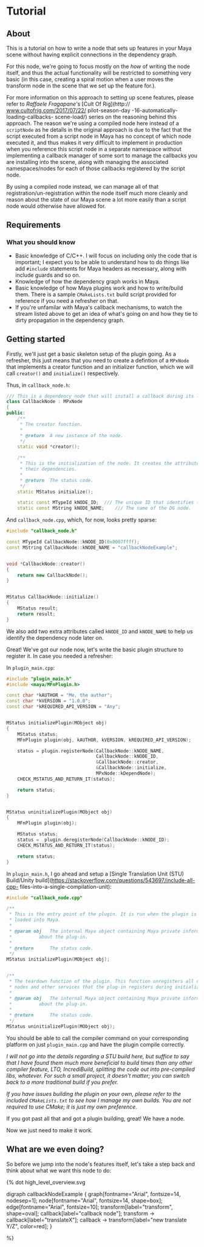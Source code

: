 # Tutorial #

## About ##

This is a tutorial on how to write a node that sets up features in your Maya
scene without having explicit connections in the dependency graph.

For this node, we're going to focus mostly on the *how* of writing the node
itself, and thus the actual functionality will be restricted to something very
basic (in this case, creating a spiral motion when a user moves the transform
node in the scene that we set up the feature for.).

For more information on this approach to setting up scene features, please refer
to *Raffaele Fragapane's* [Cult Of Rig](http:// www.cultofrig.com/2017/07/22/
pilot-season-day -16-automatically-loading-callbacks- scene-load/) series on the
reasoning behind this approach. The reason we're using a compiled node here
instead of a ``scriptNode`` as he details in the original approach is due to the
fact that the script executed from a script node in Maya has no concept of which
node executed it, and thus makes it very difficult to implement in production
when you reference this script node in a separate namespace without implementing
a callback manager of some sort to manage the callbacks you are installing into
the scene, along with managing the associated namespaces/nodes for each of those
callbacks registered by the script node.

By using a compiled node instead, we can manage all of that
registration/un-registration within the node itself much more cleanly and reason
about the state of our Maya scene a lot more easily than a script node would
otherwise have allowed for.

## Requirements ##

### What you should know ###

- Basic knowledge of C/C++. I will focus on including only the code that is
  important; I expect you to be able to understand how to do things like add
  ``#include`` statements for Maya headers as necessary, along with include
  guards and so on.
- Knowledge of how the dependency graph works in Maya.
- Basic knowledge of how Maya plugins work and how to write/build them. There is
  a sample ``CMakeLists.txt`` build script provided for reference if you need a
  refresher on that.
- If you're unfamilar with Maya's callback mechanisms, to watch the stream
  listed above to get an idea of what's going on and how they tie to dirty
  propagation in the dependency graph.

## Getting started ##

Firstly, we'll just get a basic skeleton setup of the plugin going. As a refresher,
this just means that you need to create a defintion of a ``MPxNode``
that implements a creator function and an initializer function, which
we will call ``creator()`` and ``initialize()`` respectively.

Thus, in ``callback_node.h``:

```c++
/// This is a dependency node that will install a callback during its lifetime.
class CallbackNode : MPxNode
{
public:
	/**
	 * The creator function.
	 *
	 * @return	A new instance of the node.
	 */
	static void *creator();

	/**
	 * This is the initialization of the node. It creates the attributes and sets up
	 * their dependencies.
	 *
	 * @return	The status code.
	 */
	static MStatus initialize();

	static const MTypeId kNODE_ID; 	/// The unique ID that identifies this node.
	static const MString kNODE_NAME;	/// The name of the DG node.
```

And ``callback_node.cpp``, which, for now, looks pretty sparse:

```c++
#include "callback_node.h"

const MTypeId CallbackNode::kNODE_ID(0x0007ffff);
const MString CallbackNode::kNODE_NAME = "callbackNodeExample";


void *CallbackNode::creator()
{
	return new CallbackNode();
}


MStatus CallbackNode::initialize()
{
	MStatus result;
	return result;
}
```

We also add two extra attributes called ``kNODE_ID`` and ``kNODE_NAME`` to help
us identify the dependency node later on.

Great! We've got our node now, let's write the basic plugin structure to
register it. In case you needed a refresher:

In ``plugin_main.cpp``:

```c++
#include "plugin_main.h"
#include <maya/MFnPlugin.h>

const char *kAUTHOR = "Me, the author";
const char *kVERSION = "1.0.0";
const char *kREQUIRED_API_VERSION = "Any";


MStatus initializePlugin(MObject obj)
{
	MStatus status;
	MFnPlugin plugin(obj, kAUTHOR, kVERSION, kREQUIRED_API_VERSION);

	status = plugin.registerNode(CallbackNode::kNODE_NAME,
								 CallbackNode::kNODE_ID,
								 &CallbackNode::creator,
								 &CallbackNode::initialize,
								 MPxNode::kDependNode);
	CHECK_MSTATUS_AND_RETURN_IT(status);

	return status;
}


MStatus uninitializePlugin(MObject obj)
{
	MFnPlugin plugin(obj);

	MStatus status;
	status =  plugin.deregisterNode(CallbackNode::kNODE_ID);
	CHECK_MSTATUS_AND_RETURN_IT(status);

	return status;
}
```

In ``plugin_main.h``, I go ahead and setup a [Single Translation Unit (STU)
Build/Unity build](https://stackoverflow.com/questions/543697/include-all-cpp-
files-into-a-single-compilation-unit):

```c++
#include "callback_node.cpp"

/**
 * This is the entry point of the plugin. It is run when the plugin is first
 * loaded into Maya.
 *
 * @param obj	The internal Maya object containing Maya private information
 * 			about the plug-in.
 *
 * @return		The status code.
 */
MStatus initializePlugin(MObject obj);


/**
 * The teardown function of the plugin. This function unregisters all dependency
 * nodes and other services that the plug-in registers during initialization.
 *
 * @param obj	The internal Maya object containing Maya private information
 * 			about the plug-in.
 *
 * @return		The status code.
 */
MStatus uninitializePlugin(MObject obj);
```

You should be able to call the compiler command on your corresponding platform
on just ``plugin_main.cpp`` and have the plugin compile correctly.

*I will not go into the details regarding a STU build here, but suffice to say
that I have found them much more beneficial to build times than any other
compiler feature, LTO, IncrediBuild, splitting the code out into pre-compiled
libs, whatever. For such a small project, it doesn't matter; you can switch back
to a more traditional build if you prefer.*

*If you have issues building the plugin on your own, please refer to the
included ``CMakeLists.txt`` to see how I manage my own builds. You are not
required to use CMake; it is just my own preference.*

If you got past all that and got a plugin building, great! We have a node.

Now we just need to make it work.


## What are we even doing? ##

So before we jump into the node's features itself, let's take a step back and
think about what we want this node to do:

{% dot high_level_overview.svg

digraph callbackNodeExample {
    graph[fontname="Arial", fontsize=14, nodesep=1];
    node[fontname="Arial", fontsize=14, shape=box];
    edge[fontname="Arial", fontsize=10];
    transform[label="transform", shape=oval];
    callback[label="callback node"];
    transform -> callback[label="translateX"];
    callback -> transform[label="new translate Y/Z", color=red];
}

%}
